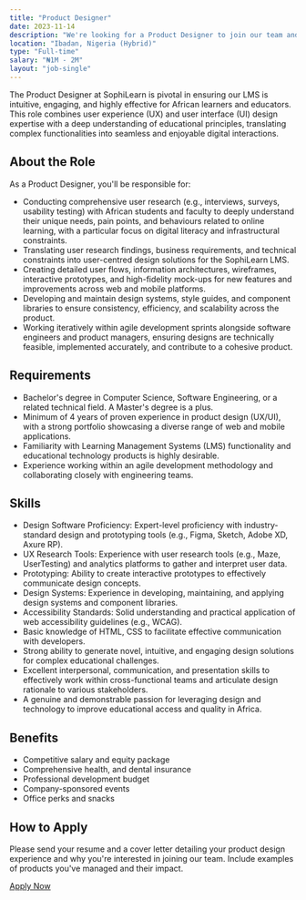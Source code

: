 ```yaml
---
title: "Product Designer"
date: 2023-11-14
description: "We're looking for a Product Designer to join our team and help shape the future of our product."
location: "Ibadan, Nigeria (Hybrid)"
type: "Full-time"
salary: "₦1M - 2M"
layout: "job-single"
---
```


The Product Designer at SophiLearn is pivotal in ensuring our LMS is intuitive, engaging, and highly effective for African learners and educators. This role combines user experience (UX) and user interface (UI) design expertise with a deep understanding of educational principles, translating complex functionalities into seamless and enjoyable digital interactions.

## About the Role

As a Product Designer, you'll be responsible for:

- Conducting comprehensive user research (e.g., interviews, surveys, usability testing) with African students and faculty to deeply understand their unique needs, pain points, and behaviours related to online learning, with a particular focus on digital literacy and infrastructural constraints.
- Translating user research findings, business requirements, and technical constraints into user-centred design solutions for the SophiLearn LMS.
- Creating detailed user flows, information architectures, wireframes, interactive prototypes, and high-fidelity mock-ups for new features and improvements across web and mobile platforms.
- Developing and maintain design systems, style guides, and component libraries to ensure consistency, efficiency, and scalability across the product.
- Working iteratively within agile development sprints alongside software engineers and product managers, ensuring designs are technically feasible, implemented accurately, and contribute to a cohesive product.

## Requirements

- Bachelor's degree in Computer Science, Software Engineering, or a related technical field. A Master's degree is a plus.
- Minimum of 4 years of proven experience in product design (UX/UI), with a strong portfolio showcasing a diverse range of web and mobile applications.
- Familiarity with Learning Management Systems (LMS) functionality and educational technology products is highly desirable.
- Experience working within an agile development methodology and collaborating closely with engineering teams.

## Skills

- Design Software Proficiency: Expert-level proficiency with industry-standard design and prototyping tools (e.g., Figma, Sketch, Adobe XD, Axure RP).
- UX Research Tools: Experience with user research tools (e.g., Maze, UserTesting) and analytics platforms to gather and interpret user data.
- Prototyping: Ability to create interactive prototypes to effectively communicate design concepts.
- Design Systems: Experience in developing, maintaining, and applying design systems and component libraries.
- Accessibility Standards: Solid understanding and practical application of web accessibility guidelines (e.g., WCAG).
- Basic knowledge of HTML, CSS to facilitate effective communication with developers.
- Strong ability to generate novel, intuitive, and engaging design solutions for complex educational challenges.
- Excellent interpersonal, communication, and presentation skills to effectively work within cross-functional teams and articulate design rationale to various stakeholders.
- A genuine and demonstrable passion for leveraging design and technology to improve educational access and quality in Africa.



## Benefits

- Competitive salary and equity package
- Comprehensive health, and dental insurance
- Professional development budget
- Company-sponsored events
- Office perks and snacks

## How to Apply

Please send your resume and a cover letter detailing your product design experience and why you're interested in joining our team. Include examples of products you've managed and their impact.

[Apply Now]()
